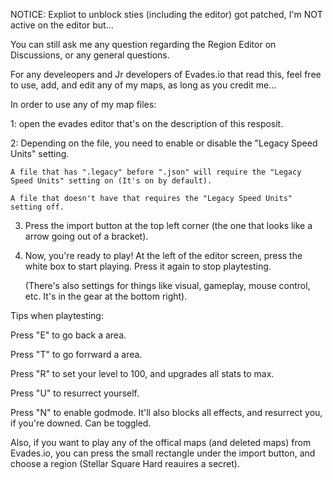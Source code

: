 NOTICE: Expliot to unblock sties (including the editor) got patched, I'm NOT active on the editor but...

You can still ask me any question regarding the Region Editor on Discussions, or any general questions.


For any develeopers and Jr developers of Evades.io that read this, feel free to use, add, and edit any of my maps, as long as you credit me...


In order to use any of my map files:

1: open the evades editor that's on the description of this resposit.

2: Depending on the file, you need to enable or disable the "Legacy Speed Units" setting.

    A file that has ".legacy" before ".json" will require the "Legacy Speed Units" setting on (It's on by default).

    A file that doesn't have that requires the "Legacy Speed Units" setting off.

3. Press the import button at the top left corner (the one that looks like a arrow going out of a bracket).

4. Now, you're ready to play! At the left of the editor screen, press the white box to start playing. Press it again to stop playtesting.

   (There's also settings for things like visual, gameplay, mouse control, etc. It's in the gear at the bottom right).


Tips when playtesting:

Press "E" to go back a area.

Press "T" to go forrward a area.

Press "R" to set your level to 100, and upgrades all stats to max.

Press "U" to resurrect yourself.

Press "N" to enable godmode. It'll also blocks all effects, and resurrect you, if you're downed. Can be toggled.



Also, if you want to play any of the offical maps (and deleted maps) from Evades.io, you can press the small rectangle under the import button, and choose a region (Stellar Square Hard reauires a secret).




